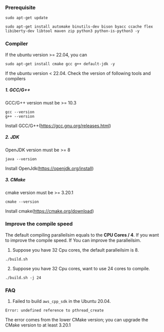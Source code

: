 ### Prerequisite

```
sudo apt-get update
```

```
sudo apt-get install automake binutils-dev bison byacc ccache flex libiberty-dev libtool maven zip python3 python-is-python3 -y
```

### Compiler

If the ubuntu version >= 22.04, you can
```
sudo apt-get install cmake gcc g++ default-jdk -y
```

If the ubuntu version < 22.04.
Check the version of following tools and compilers

##### 1. GCC/G++

GCC/G++ version must be >= 10.3
```
gcc --version
g++ --version
```
Install GCC/G++(https://gcc.gnu.org/releases.html)

##### 2. JDK

OpenJDK version must be >= 8
```
java --version
```
Install OpenJdk(https://openjdk.org/install)

##### 3. CMake

cmake version must be >= 3.20.1

```
cmake --version
```
Install cmake(https://cmake.org/download)


### Improve the compile speed

The default compiling paralleilsim equals to the **CPU Cores / 4**.
If you want to improve the compile speed. If You can improve the paralleilsim.

1. Suppose you have 32 Cpu cores, the default paralleilsim is 8.

```
./build.sh
```

2. Suppose you have 32 Cpu cores, want to use 24 cores to compile.

```
./build.sh -j 24
```

### FAQ

1. Failed to build `aws_cpp_sdk` in the Ubuntu 20.04.
```
Error: undefined reference to pthread_create
```
The error comes from the lower CMake version; you can upgrade the CMake version to at least 3.20.1
